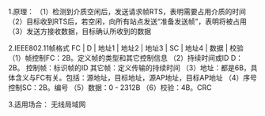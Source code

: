 1.原理：
（1）检测到介质空闲后，发送请求帧RTS，表明需要占用介质的时间
（2）目标收到RTS后，若空闲，向所有站点发送“准备发送帧”，表明将被占用
（3）发送方接收数据，目标确认所收到的数据

2.IEEE802.11帧格式
FC | D | 地址1 | 地址2 | 地址3 | SC | 地址4 | 数据 | 校验
（1）帧控制FC：2B。定义帧的类型和其它控制信息
（2）持续时间或ID D：2B。
               控制帧：标识帧的ID
               其它帧：定义传输的持续时间
（3）地址：都是6B，具体含义与FC有关。包括：源地址，目标地址，源AP地址，目标AP地址
（4）序号控制SC：2B。编号
（5）数据：0 - 2312B
（6）校验：4B。CRC

3.适用场合：
无线局域网